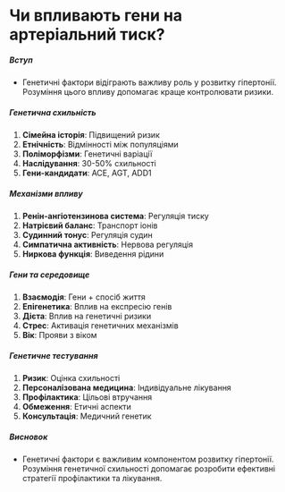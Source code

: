 # Чи впливають гени на артеріальний тиск?

##### Вступ
* Генетичні фактори відіграють важливу роль у розвитку гіпертонії. Розуміння цього впливу допомагає краще контролювати ризики.

##### Генетична схильність
1. **Сімейна історія**: Підвищений ризик
2. **Етнічність**: Відмінності між популяціями
3. **Поліморфізми**: Генетичні варіації
4. **Наслідування**: 30-50% схильності
5. **Гени-кандидати**: ACE, AGT, ADD1

##### Механізми впливу
1. **Ренін-ангіотензинова система**: Регуляція тиску
2. **Натрієвий баланс**: Транспорт іонів
3. **Судинний тонус**: Регуляція судин
4. **Симпатична активність**: Нервова регуляція
5. **Ниркова функція**: Виведення рідини

##### Гени та середовище
1. **Взаємодія**: Гени + спосіб життя
2. **Епігенетика**: Вплив на експресію генів
3. **Дієта**: Вплив на генетичні ризики
4. **Стрес**: Активація генетичних механізмів
5. **Вік**: Прояви з віком

##### Генетичне тестування
1. **Ризик**: Оцінка схильності
2. **Персоналізована медицина**: Індивідуальне лікування
3. **Профілактика**: Цільові втручання
4. **Обмеження**: Етичні аспекти
5. **Консультація**: Медичний генетик

##### Висновок
* Генетичні фактори є важливим компонентом розвитку гіпертонії. Розуміння генетичної схильності допомагає розробити ефективні стратегії профілактики та лікування.